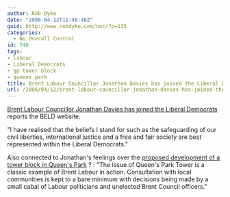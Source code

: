 ```yaml
---
author: Rob Dyke
date: "2006-04-12T11:48:48Z"
guid: http://www.robdyke.com/noc/?p=135
categories:
  - No Overall Control
id: 740
tags:
- labour
- Liberal Democrats
- qp tower block
- queens park
title: Brent Labour Councillor Jonathan Davies has joined the Liberal Democrats
url: /2006/04/12/brent-labour-councillor-jonathan-davies-has-joined-the-liberal-democrats-2/
---
```

[Brent Labour Councillor Jonathan Davies has joined the Liberal Democrats](http://www.brentlibdems.org.uk/) reports the BELD website.

"I have realised that the beliefs I stand for such as the safeguarding of our civil liberties, international justice and a free and fair society are best represented within the Liberal Democrats."

Also connected to Jonathan's feelings over the [proposed development of a tower block in Queen's Park](http://stopthetower.co.uk) ? : "The issue of Queen's Park Tower is a classic example of Brent Labour in action. Consultation with local communities is kept to a bare minimum with decisions being made by a small cabal of Labour politicians and unelected Brent Council officers."